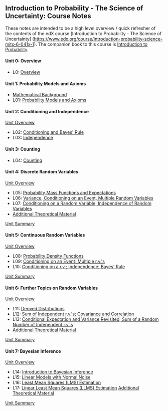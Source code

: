 ## Introduction to Probability - The Science of Uncertainty: Course Notes

These notes are intended to be a high level overview / quick refresher of the contents of the edX course
[Introduction to Probability - The Science of Uncertainty] (https://www.edx.org/course/introduction-probability-science-mitx-6-041x-1).
The companion book to this course is [Introduction to Probability](http://athenasc.com/probbook.html).

#### Unit 0: Overview

* L0: [Overview](Lecture_Notes/Lecture_00.md)

#### Unit 1: Probability Models and Axioms

* [Mathematical Background](Lecture_Notes/Math_Background.md)
* L01: [Probability Models and Axioms](Lecture_Notes/Lecture_01.md)

#### Unit 2: Conditioning and Independence

[Unit Overview](https://www.youtube.com/watch?v=P4-CFlsBZCU)

* L02: [Conditioning and Bayes' Rule](Lecture_Notes/Lecture_02.md)
* L03: [Independence](Lecture_Notes/Lecture_03.md)

#### Unit 3: Counting

* L04: [Counting](Lecture_Notes/Lecture_04.md)

#### Unit 4: Discrete Random Variables

[Unit Overview](https://www.youtube.com/watch?v=61D7D0Df6QY)

* L05: [Probability Mass Functions and Expectations](Lecture_Notes/Lecture_05.md)
* L06: [Variance, Conditioning on an Event, Multiple Random Variables](Lecture_Notes/Lecture_06.md)
* L07: [Conditioning on a Random Variable, Independence of Random Variables](Lecture_Notes/Lecture_07.md)
* [Additional Theoretical Material](Lecture_Notes/Lecture_07_b.md)

[Unit Summary](https://www.youtube.com/watch?v=Iqvs0kNthrs)

#### Unit 5: Continuous Random Variables

[Unit Overview](https://www.youtube.com/watch?v=KK9QL-mzVEM)

* L08: [Probability Density Functions](Lecture_Notes/Lecture_08.md)
* L09: [Conditioning on an Event; Multiple r.v.'s](Lecture_Notes/Lecture_09.md)
* L10: [Conditioning on a r.v.; Independence;  Bayes' Rule](Lecture_Notes/Lecture_10.md)

[Unit Summary](https://www.youtube.com/watch?v=P3_W6ZsL-A8)

#### Unit 6: Further Topics on Random Variables

[Unit Overview](https://www.youtube.com/watch?v=2Uy1dicGqXg)

* L11: [Derived Distributions](Lecture_Notes/Lecture_11.md)
* L12: [Sum of Independent r.v.'s; Covariance and Correlation](Lecture_Notes/Lecture_12.md)
* L13: [Conditional Expectation and Variance Revisited; Sum of a Random Number of Independent r.v.'s ](Lecture_Notes/Lecture_13.md)
* [Additional Theoretical Material](Lecture_Notes/Lecture_13_b.md)

[Unit Summary](https://www.youtube.com/watch?v=-hVAAv2khAs)

#### Unit 7: Bayesian Inference

[Unit Overview](https://www.youtube.com/watch?v=UUm_zP4jwrc)

* L14: [Introduction to Bayesian Inference](Lecture_Notes/Lecture_14.md)
* L15: [Linear Models with Normal Noise](Lecture_Notes/Lecture_15.md)
* L16: [Least Mean Squares (LMS) Estimation](Lecture_Notes/Lecture_16.md)
* L17: [Linear Least Mean Squares (LLMS) Estimation](Lecture_Notes/Lecture_17.md)
[Additional Theoretical Material](Lecture_Notes/Lecture_17_b.md)

[Unit Summary](https://www.youtube.com/watch?v=7_aFJxurMCI)
